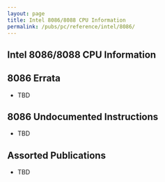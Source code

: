 ```yaml
---
layout: page
title: Intel 8086/8088 CPU Information
permalink: /pubs/pc/reference/intel/8086/
---
```


Intel 8086/8088 CPU Information
---

8086 Errata
---

* TBD

8086 Undocumented Instructions
---

* TBD

Assorted Publications
---

* TBD
